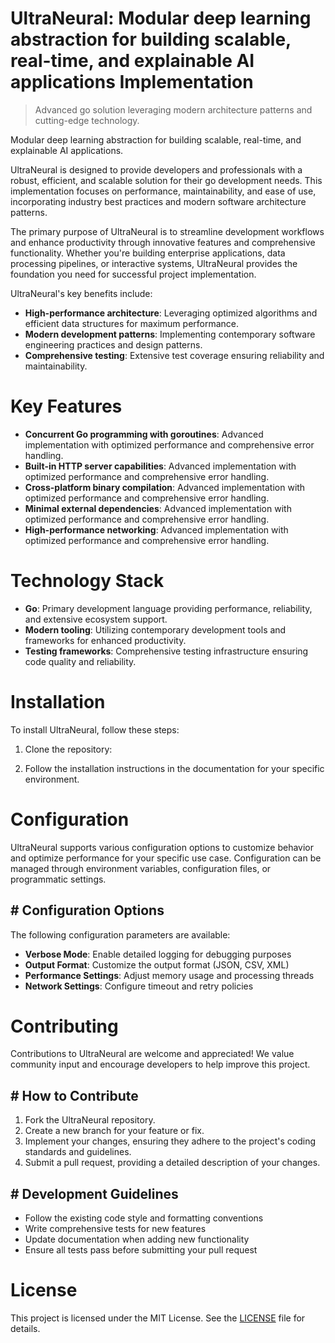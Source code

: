 <!-- fallback_UltraNeural_20250802212554_10305 -->

# UltraNeural: Modular deep learning abstraction for building scalable, real-time, and explainable AI applications Implementation
> Advanced go solution leveraging modern architecture patterns and cutting-edge technology.

Modular deep learning abstraction for building scalable, real-time, and explainable AI applications.

UltraNeural is designed to provide developers and professionals with a robust, efficient, and scalable solution for their go development needs. This implementation focuses on performance, maintainability, and ease of use, incorporating industry best practices and modern software architecture patterns.

The primary purpose of UltraNeural is to streamline development workflows and enhance productivity through innovative features and comprehensive functionality. Whether you're building enterprise applications, data processing pipelines, or interactive systems, UltraNeural provides the foundation you need for successful project implementation.

UltraNeural's key benefits include:

* **High-performance architecture**: Leveraging optimized algorithms and efficient data structures for maximum performance.
* **Modern development patterns**: Implementing contemporary software engineering practices and design patterns.
* **Comprehensive testing**: Extensive test coverage ensuring reliability and maintainability.

# Key Features

* **Concurrent Go programming with goroutines**: Advanced implementation with optimized performance and comprehensive error handling.
* **Built-in HTTP server capabilities**: Advanced implementation with optimized performance and comprehensive error handling.
* **Cross-platform binary compilation**: Advanced implementation with optimized performance and comprehensive error handling.
* **Minimal external dependencies**: Advanced implementation with optimized performance and comprehensive error handling.
* **High-performance networking**: Advanced implementation with optimized performance and comprehensive error handling.

# Technology Stack

* **Go**: Primary development language providing performance, reliability, and extensive ecosystem support.
* **Modern tooling**: Utilizing contemporary development tools and frameworks for enhanced productivity.
* **Testing frameworks**: Comprehensive testing infrastructure ensuring code quality and reliability.

# Installation

To install UltraNeural, follow these steps:

1. Clone the repository:


2. Follow the installation instructions in the documentation for your specific environment.

# Configuration

UltraNeural supports various configuration options to customize behavior and optimize performance for your specific use case. Configuration can be managed through environment variables, configuration files, or programmatic settings.

## # Configuration Options

The following configuration parameters are available:

* **Verbose Mode**: Enable detailed logging for debugging purposes
* **Output Format**: Customize the output format (JSON, CSV, XML)
* **Performance Settings**: Adjust memory usage and processing threads
* **Network Settings**: Configure timeout and retry policies

# Contributing

Contributions to UltraNeural are welcome and appreciated! We value community input and encourage developers to help improve this project.

## # How to Contribute

1. Fork the UltraNeural repository.
2. Create a new branch for your feature or fix.
3. Implement your changes, ensuring they adhere to the project's coding standards and guidelines.
4. Submit a pull request, providing a detailed description of your changes.

## # Development Guidelines

* Follow the existing code style and formatting conventions
* Write comprehensive tests for new features
* Update documentation when adding new functionality
* Ensure all tests pass before submitting your pull request

# License

This project is licensed under the MIT License. See the [LICENSE](https://github.com/ludo53/UltraNeural/blob/main/LICENSE) file for details.
